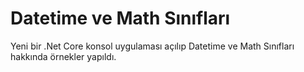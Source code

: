 # Datetime ve Math Sınıfları
Yeni bir .Net Core konsol uygulaması açılıp Datetime ve Math Sınıfları hakkında örnekler yapıldı.